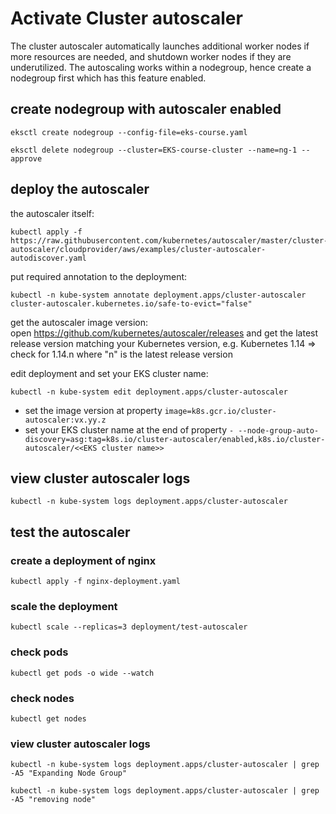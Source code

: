 # Activate Cluster autoscaler

The cluster autoscaler automatically launches additional worker nodes if more resources are needed, and shutdown worker nodes if they are underutilized. The autoscaling works within a nodegroup, hence create a nodegroup first which has this feature enabled.

## create nodegroup with autoscaler enabled

```
eksctl create nodegroup --config-file=eks-course.yaml

eksctl delete nodegroup --cluster=EKS-course-cluster --name=ng-1 --approve
```

## deploy the autoscaler

the autoscaler itself:

```
kubectl apply -f https://raw.githubusercontent.com/kubernetes/autoscaler/master/cluster-autoscaler/cloudprovider/aws/examples/cluster-autoscaler-autodiscover.yaml
```

put required annotation to the deployment:

```
kubectl -n kube-system annotate deployment.apps/cluster-autoscaler cluster-autoscaler.kubernetes.io/safe-to-evict="false"
```

get the autoscaler image version:  
open https://github.com/kubernetes/autoscaler/releases and get the latest release version matching your Kubernetes version, e.g. Kubernetes 1.14 => check for 1.14.n where "n" is the latest release version

edit deployment and set your EKS cluster name:

```
kubectl -n kube-system edit deployment.apps/cluster-autoscaler
```

* set the image version at property ```image=k8s.gcr.io/cluster-autoscaler:vx.yy.z```  
* set your EKS cluster name at the end of property ```- --node-group-auto-discovery=asg:tag=k8s.io/cluster-autoscaler/enabled,k8s.io/cluster-autoscaler/<<EKS cluster name>>```

## view cluster autoscaler logs

```
kubectl -n kube-system logs deployment.apps/cluster-autoscaler
```

## test the autoscaler

### create a deployment of nginx

```
kubectl apply -f nginx-deployment.yaml
```

### scale the deployment

```
kubectl scale --replicas=3 deployment/test-autoscaler
```

### check pods

```
kubectl get pods -o wide --watch
```

### check nodes 

```
kubectl get nodes
```

### view cluster autoscaler logs

```
kubectl -n kube-system logs deployment.apps/cluster-autoscaler | grep -A5 "Expanding Node Group"

kubectl -n kube-system logs deployment.apps/cluster-autoscaler | grep -A5 "removing node"
```

